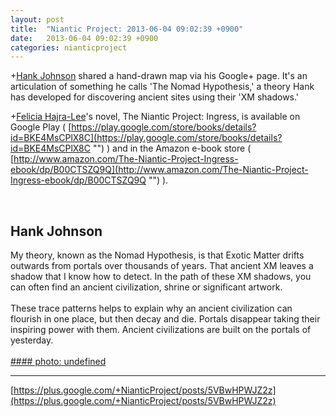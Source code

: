 ```yaml
---
layout: post
title:  "Niantic Project: 2013-06-04 09:02:39 +0900"
date:   2013-06-04 09:02:39 +0900
categories: nianticproject
---
```

+[Hank Johnson](https://plus.google.com/117792105926525258257 "") shared a hand-drawn map via his Google+ page. It's an articulation of something he calls 'The Nomad Hypothesis,' a theory Hank has developed for discovering ancient sites using their 'XM shadows.'

+[Felicia Hajra-Lee](https://plus.google.com/118344555717370644832 "")'s novel, The Niantic Project: Ingress, is available on Google Play ( [https://play.google.com/store/books/details?id=BKE4MsCPlX8C](https://play.google.com/store/books/details?id=BKE4MsCPlX8C "") ) and in the Amazon e-book store ( [http://www.amazon.com/The-Niantic-Project-Ingress-ebook/dp/B00CTSZQ9Q](http://www.amazon.com/The-Niantic-Project-Ingress-ebook/dp/B00CTSZQ9Q "") ).<div class="shared"><br /><h2>Hank Johnson</h2>My theory, known as the Nomad Hypothesis, is that Exotic Matter drifts outwards from portals over thousands of years. That ancient XM leaves a shadow that I know how to detect. In the path of these XM shadows, you can often find an ancient civilization, shrine or significant artwork.<br /><br />These trace patterns helps to explain why an ancient civilization can flourish in one place, but then decay and die. Portals disappear taking their inspiring power with them. Ancient civilizations are built on the portals of yesterday.<br /><br /></div>
[#### photo: undefined](https://lh3.googleusercontent.com/-P8ZCccE8O5A/Ua0XvErSn6I/AAAAAAAAAK8/rXsfVZyh0cI/s0-d/DriftMap.png "")
- - -
[https://plus.google.com/+NianticProject/posts/5VBwHPWJZ2z](https://plus.google.com/+NianticProject/posts/5VBwHPWJZ2z)
